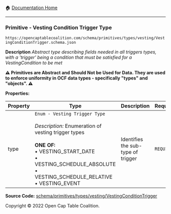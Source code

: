 :house: [Documentation Home](../../../../../README.md)

---

### Primitive - Vesting Condition Trigger Type

`https://opencaptablecoalition.com/schema/primitives/types/vesting/VestingConditionTrigger.schema.json`

**Description** _Abstract type describing fields needed in all triggers types, with a 'trigger' being a condition that must be satisfied for a VestingCondition to be met_

**:warning: Primitives are Abstract and Should Not be Used for Data. They are used to enforce uniformity in OCF data types - specifically "types" and "objects". :warning:**

**Properties:**

| Property | Type                                                                                                                                                                                                                                                 | Description                        | Required   |
| -------- | ---------------------------------------------------------------------------------------------------------------------------------------------------------------------------------------------------------------------------------------------------- | ---------------------------------- | ---------- |
| type     | `Enum - Vesting Trigger Type`</br></br>_Description:_ Enumeration of vesting trigger types</br></br>**ONE OF:** </br>&bull; VESTING_START_DATE </br>&bull; VESTING_SCHEDULE_ABSOLUTE </br>&bull; VESTING_SCHEDULE_RELATIVE </br>&bull; VESTING_EVENT | Identifies the sub-type of trigger | `REQUIRED` |

**Source Code:** [schema/primitives/types/vesting/VestingConditionTrigger](../../../../../../../../../../schema/primitives/types/vesting/VestingConditionTrigger.schema.json)

Copyright © 2022 Open Cap Table Coalition.
